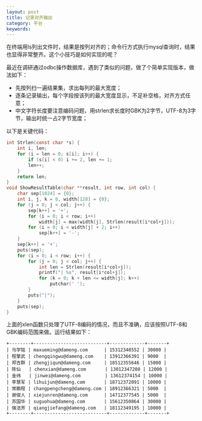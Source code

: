 ```yaml
---
layout: post
title: 记录对齐输出
category: 平台
keywords:
---
```


在终端用ls列出文件时，结果是按列对齐的；命令行方式执行mysql查询时，结果也显得非常整齐。这个小技巧是如何实现的呢？

最近在调研通过odbc操作数据库，遇到了类似的问题，做了个简单实现版本，做法如下：

- 先按列扫一遍结果集，求出每列的最大宽度；
- 逐条记录输出，每个字段按该列的最大宽度显示，不足补空格，对齐方式任意；
- 中文字符长度要注意编码问题，用strlen求长度时GBK为2字节，UTF-8为3字节，输出时统一占2字节宽度；

以下是关键代码：

```c
int Strlen(const char *s) {
    int i, len;
    for (i = len = 0; s[i]; i++) {
        if (s[i] < 0) i += 2, len += 1;
        len++;
    }
    return len;
}
void ShowResultTable(char **result, int row, int col) {
    char sep[1024] = {0};
    int i, j, k = 0, width[128] = {0};
    for (j = 0; j < col; j++) {
        sep[k++] = '+';
        for (i = 0; i < row; i++)
            width[j] = max(width[j], Strlen(result[i*col+j]));
        for (i = 0; i < width[j] + 2; i++)
            sep[k++] = '-';
    }
    sep[k++] = '+';
    puts(sep);
    for (i = 0; i < row; i++) {
        for (j = 0; j < col; j++) {
            int len = Strlen(result[i*col+j]);
            printf("| %s", result[i*col+j]);
            for (k = 0; k + len <= width[j]; k++)
                putchar(' ');
        }
        puts("|");
    }
    puts(sep);
}
```

上面的xlen函数只处理了UTF-8编码的情况，而且不准确，应该按照UTF-8和GBK编码范围来做。运行结果如下：

```
+--------+---------------------------+-------------+-------+
| 马学铭 | maxueming@dameng.com      | 15312348552 | 30000 |
| 程擎武 | chengqingwu@dameng.com    | 13912366391 | 9000  |
| 郑吉群 | zhengjiqun@dameng.com     | 18512355646 | 15000 |
| 陈仙   | chenxian@dameng.com       | 13012347208 | 12000 |
| 金纬   | jinwei@dameng.com         | 13612374154 | 10000 |
| 李慧军 | lihuijun@dameng.com       | 18712372091 | 10000 |
| 常鹏程 | changpengcheng@dameng.com | 18912366321 | 5000  |
| 谢俊人 | xiejunren@dameng.com      | 14712377545 | 5000  |
| 苏国华 | suguohua@dameng.com       | 15612350864 | 30000 |
| 强洁芳 | qiangjiefang@dameng.com   | 18112349195 | 10000 |
+--------+---------------------------+-------------+-------+
```
